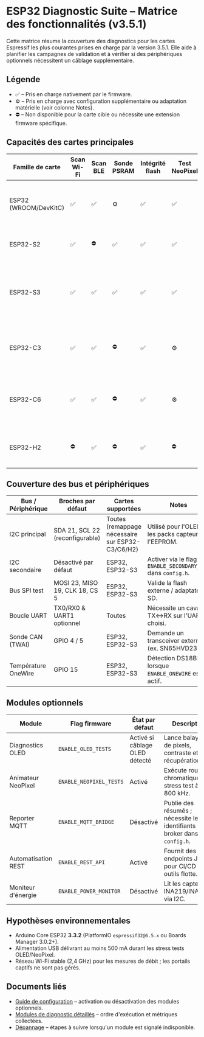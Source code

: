 # ESP32 Diagnostic Suite – Matrice des fonctionnalités (v3.5.1)

Cette matrice résume la couverture des diagnostics pour les cartes Espressif les plus courantes prises en charge par la version
3.5.1. Elle aide à planifier les campagnes de validation et à vérifier si des périphériques optionnels nécessitent un câblage
supplémentaire.

## Légende
- ✅ – Pris en charge nativement par le firmware.
- ⚙️ – Pris en charge avec configuration supplémentaire ou adaptation matérielle (voir colonne Notes).
- ⛔ – Non disponible pour la carte cible ou nécessite une extension firmware spécifique.

## Capacités des cartes principales
| Famille de carte | Scan Wi-Fi | Scan BLE | Sonde PSRAM | Intégrité flash | Test NeoPixel | Test OLED 0,96" | Notes |
|------------------|-----------|----------|-------------|-----------------|--------------|------------------|-------|
| ESP32 (WROOM/DevKitC) | ✅ | ✅ | ⚙️ | ✅ | ✅ | ✅ | Détection PSRAM disponible sur les variantes WROVER équipées. |
| ESP32-S2 | ✅ | ⛔ | ✅ | ✅ | ✅ | ✅ | USB natif supporté ; matériel BLE absent. |
| ESP32-S3 | ✅ | ✅ | ✅ | ✅ | ✅ | ✅ | Double USB/Série ; utiliser Arduino Core 3.3.2 pour une couverture complète. |
| ESP32-C3 | ✅ | ✅ | ⛔ | ✅ | ⚙️ | ⚙️ | Requiert un remappage de broches pour NeoPixel ; OLED via I2C uniquement. |
| ESP32-C6 | ✅ | ✅ | ⛔ | ✅ | ⚙️ | ⚙️ | Radios Thread/Matter non exploitées ; configurer les broches LED/OLED. |
| ESP32-H2 | ⛔ | ✅ | ⛔ | ✅ | ⛔ | ⚙️ | Wi-Fi absent ; privilégier les diagnostics BLE et la matrice GPIO. |

## Couverture des bus et périphériques
| Bus / Périphérique | Broches par défaut | Cartes supportées | Notes |
|--------------------|--------------------|-------------------|-------|
| I2C principal | SDA 21, SCL 22 (reconfigurable) | Toutes (remappage nécessaire sur ESP32-C3/C6/H2) | Utilisé pour l'OLED, les packs capteurs, l'EEPROM. |
| I2C secondaire | Désactivé par défaut | ESP32, ESP32-S3 | Activer via le flag `ENABLE_SECONDARY_I2C` dans `config.h`. |
| Bus SPI test | MOSI 23, MISO 19, CLK 18, CS 5 | ESP32, ESP32-S3 | Valide la flash externe / adaptateurs SD. |
| Boucle UART | TX0/RX0 & UART1 optionnel | Toutes | Nécessite un cavalier TX↔RX sur l'UART choisi. |
| Sonde CAN (TWAI) | GPIO 4 / 5 | ESP32, ESP32-S3 | Demande un transceiver externe (ex. SN65HVD230). |
| Température OneWire | GPIO 15 | ESP32, ESP32-S3 | Détection DS18B20 lorsque `ENABLE_ONEWIRE` est actif. |

## Modules optionnels
| Module | Flag firmware | État par défaut | Description |
|--------|---------------|-----------------|-------------|
| Diagnostics OLED | `ENABLE_OLED_TESTS` | Activé si câblage OLED détecté | Lance balayage de pixels, contraste et récupération I2C. |
| Animateur NeoPixel | `ENABLE_NEOPIXEL_TESTS` | Activé | Exécute roue chromatique et stress test à 800 kHz. |
| Reporter MQTT | `ENABLE_MQTT_BRIDGE` | Désactivé | Publie des résumés ; nécessite les identifiants broker dans `config.h`. |
| Automatisation REST | `ENABLE_REST_API` | Activé | Fournit des endpoints JSON pour CI/CD ou outils flotte. |
| Moniteur d'énergie | `ENABLE_POWER_MONITOR` | Désactivé | Lit les capteurs INA219/INA3221 via I2C. |

## Hypothèses environnementales
- Arduino Core ESP32 **3.3.2** (PlatformIO `espressif32@6.5.x` ou Boards Manager 3.0.2+).
- Alimentation USB délivrant au moins 500 mA durant les stress tests OLED/NeoPixel.
- Réseau Wi-Fi stable (2,4 GHz) pour les mesures de débit ; les portails captifs ne sont pas gérés.

## Documents liés
- [Guide de configuration](CONFIG_FR.md) – activation ou désactivation des modules optionnels.
- [Modules de diagnostic détaillés](DIAGNOSTIC_MODULES_FR.md) – ordre d'exécution et métriques collectées.
- [Dépannage](TROUBLESHOOTING_FR.md) – étapes à suivre lorsqu'un module est signalé indisponible.
